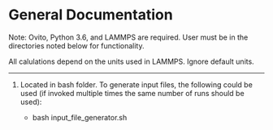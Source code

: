 General Documentation
=====================

Note: Ovito, Python 3.6, and LAMMPS are required.
User must be in the directories noted below for functionality.

All calulations depend on the units used in LAMMPS. Ignore default units.

----------------------------

1. Located in bash folder. To generate input files, the following could be used
   (if invoked multiple times the same number of runs should be used):

	- bash input_file_generator.sh <template file> <number of runs>
          <melting temperature> <time steps at melt> <time steps of quench>
          <time steps final hold> <list of final temperatures without units>

	- bash input_file_generator.sh AlSm_template.in 10 2000 1000 33000 36000 900

2. Located in bash folder. To run lamps through each input file generated, the
   following could be used:

	bash lammps_looper.sh <lamps tool used>
	bash lammps_looper.sh lmp_serial

3. Located in python folder. Data analysis script usage is described in the
   README.md in the python folder.
